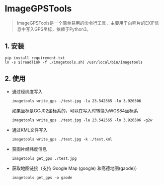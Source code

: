 # ImageGPSTools

> ImageGPSTools是一个简单易用的命令行工具，主要用于向照片的EXIF信息中写入GPS坐标，依赖于Python3。

## 1. 安装

```shell
pip install requirement.txt
ln -s $(readlink -f ./imagetools.sh) /usr/local/bin/imagetools
```

## 2. 使用

- 通过经纬度写入

  ```shell
  imagetools write_gps ./test.jpg -la 23.542565 -lo 3.926506
  ```

  如果坐标是GCJ02坐标系的，可以在写入时转换为WGS84坐标系

  ```shell
  imagetools write_gps ./test.jpg -la 23.542565 -lo 3.926506 -g2w
  ```
  
- 通过KML文件写入

	```shell
	imagetools write_gps ./test.jpg -k ./test.kml
	```

- 获图片经纬度信息

  ```shell
  imagetools get_gps ./test.jpg
  ```

- 获取地图链接（支持 Google Map (google) 和高德地图(gaode)）

  ```shell
  imagetools get_gps -o gaode
  ```